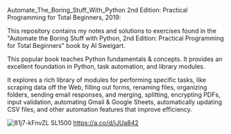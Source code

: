 Automate_The_Boring_Stuff_With_Python 2nd Edition: Practical Programming for Total Beginners, 2019:

This repository contains my notes and solutions to exercises found in the "Automate the Boring Stuff with Python, 2nd Edition: Practical Programming for Total Beginners" book by  Al Sweigart. 

This popular book teaches Python fundamentals &amp; concepts.  It provides an excellent foundation in Python, task automation, and library modules. 

It explores a rich library of modules for performing specific tasks, like scraping data off the Web, filling out forms, renaming files, organizing folders, sending email responses, and merging, splitting, encrypting PDFs, input validation, automating Gmail & Google Sheets, automatically updating CSV files, and other automation features that improve efficiency.


![81j7-kFnvZL _SL1500_](https://github.com/jenansaadatmand/Automate_The_Boring_Stuff_With_Python/assets/153618882/d3bc052d-fab3-40d4-bbae-6d3b53139418)
https://a.co/d/iJUa842
